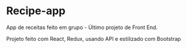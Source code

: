# Recipe-app
App de receitas feito em grupo - Último projeto de Front End. 

Projeto feito com React, Redux, usando API e estilizado com Bootstrap

